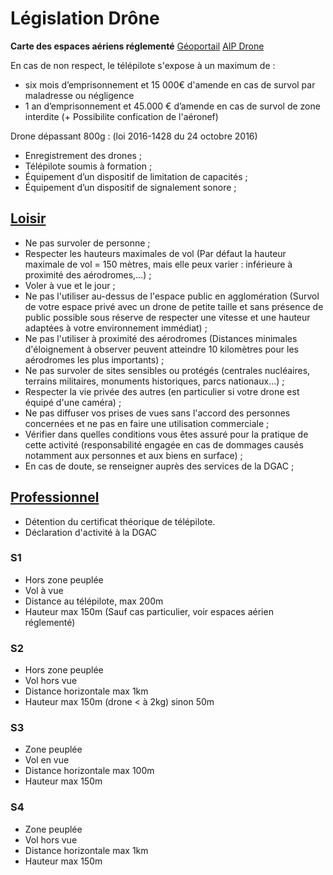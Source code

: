 # Législation Drône
__Carte des espaces aériens réglementé__
[Géoportail](https://www.geoportail.gouv.fr/donnees/restrictions-pour-drones-de-loisir)
[AIP Drone](http://www.aip-drones.fr/carte/aip-drones/)

En cas de non respect, le télépilote s'expose à un maximum de :
* six mois d’emprisonnement et 15 000€ d'amende en cas de survol par maladresse ou négligence
* 1 an d’emprisonnement et 45.000 € d’amende en cas de survol de zone interdite (+ Possibilite confication de l'aéronef)

Drone dépassant 800g : (loi 2016-1428 du 24 octobre 2016)
* Enregistrement des drones ;
* Télépilote soumis à formation ;
* Équipement d’un dispositif de limitation de capacités ;
* Équipement d’un dispositif de signalement sonore ;

## [Loisir](https://www.ecologique-solidaire.gouv.fr/drones-loisir-et-competition)
* Ne pas survoler de personne ;
* Respecter les hauteurs maximales de vol
  (Par défaut la hauteur maximale de vol = 150 mètres, mais elle peux varier : inférieure à proximité des aérodromes,...) ;
* Voler à vue et le jour ;
* Ne pas l'utiliser au-dessus de l'espace public en agglomération
  (Survol de votre espace privé avec un drone de petite taille et sans présence de public possible sous réserve de respecter une vitesse et une hauteur adaptées à votre environnement immédiat) ;
* Ne pas l'utiliser à proximité des aérodromes
  (Distances minimales d'éloignement à observer peuvent atteindre 10 kilomètres pour les aérodromes les plus importants) ;
* Ne pas survoler de sites sensibles ou protégés
  (centrales nucléaires, terrains militaires, monuments historiques, parcs nationaux...) ;
* Respecter la vie privée des autres
  (en particulier si votre drone est équipé d'une caméra) ;
* Ne pas diffuser vos prises de vues sans l'accord des personnes concernées et ne pas en faire une utilisation commerciale ;
* Vérifier dans quelles conditions vous êtes assuré pour la pratique de cette activité
  (responsabilité engagée en cas de dommages causés notamment aux personnes et aux biens en surface) ;
* En cas de doute, se renseigner auprès des services de la DGAC ;


## [Professionnel](https://www.ecologique-solidaire.gouv.fr/drones-usages-professionnels)
* Détention du certificat théorique de télépilote.
* Déclaration d'activité à la DGAC

### S1
* Hors zone peuplée
* Vol à vue
* Distance au télépilote, max 200m
* Hauteur max 150m (Sauf cas particulier, voir espaces aérien réglementé)

### S2
* Hors zone peuplée
* Vol hors vue
* Distance horizontale max 1km
* Hauteur max 150m (drone < à 2kg) sinon 50m

### S3
* Zone peuplée
* Vol en vue
* Distance horizontale max 100m
* Hauteur max 150m

### S4
* Zone peuplée
* Vol hors vue
* Distance horizontale max 1km
* Hauteur max 150m
